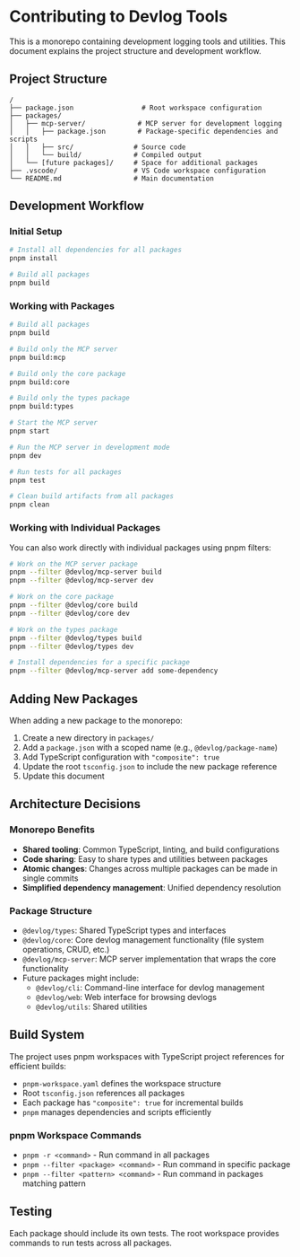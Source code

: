 # Contributing to Devlog Tools

This is a monorepo containing development logging tools and utilities. This document explains the project structure and development workflow.

## Project Structure

```
/
├── package.json                 # Root workspace configuration
├── packages/
│   ├── mcp-server/             # MCP server for development logging
│   │   ├── package.json        # Package-specific dependencies and scripts
│   │   ├── src/               # Source code
│   │   └── build/             # Compiled output
│   └── [future packages]/     # Space for additional packages
├── .vscode/                   # VS Code workspace configuration
└── README.md                  # Main documentation
```

## Development Workflow

### Initial Setup

```bash
# Install all dependencies for all packages
pnpm install

# Build all packages
pnpm build
```

### Working with Packages

```bash
# Build all packages
pnpm build

# Build only the MCP server
pnpm build:mcp

# Build only the core package  
pnpm build:core

# Build only the types package
pnpm build:types

# Start the MCP server
pnpm start

# Run the MCP server in development mode
pnpm dev

# Run tests for all packages
pnpm test

# Clean build artifacts from all packages
pnpm clean
```

### Working with Individual Packages

You can also work directly with individual packages using pnpm filters:

```bash
# Work on the MCP server package
pnpm --filter @devlog/mcp-server build
pnpm --filter @devlog/mcp-server dev

# Work on the core package
pnpm --filter @devlog/core build
pnpm --filter @devlog/core dev

# Work on the types package
pnpm --filter @devlog/types build
pnpm --filter @devlog/types dev

# Install dependencies for a specific package
pnpm --filter @devlog/mcp-server add some-dependency
```

## Adding New Packages

When adding a new package to the monorepo:

1. Create a new directory in `packages/`
2. Add a `package.json` with a scoped name (e.g., `@devlog/package-name`)
3. Add TypeScript configuration with `"composite": true`
4. Update the root `tsconfig.json` to include the new package reference
5. Update this document

## Architecture Decisions

### Monorepo Benefits

- **Shared tooling**: Common TypeScript, linting, and build configurations
- **Code sharing**: Easy to share types and utilities between packages
- **Atomic changes**: Changes across multiple packages can be made in single commits
- **Simplified dependency management**: Unified dependency resolution

### Package Structure

- `@devlog/types`: Shared TypeScript types and interfaces
- `@devlog/core`: Core devlog management functionality (file system operations, CRUD, etc.)
- `@devlog/mcp-server`: MCP server implementation that wraps the core functionality
- Future packages might include:
  - `@devlog/cli`: Command-line interface for devlog management
  - `@devlog/web`: Web interface for browsing devlogs
  - `@devlog/utils`: Shared utilities

## Build System

The project uses pnpm workspaces with TypeScript project references for efficient builds:

- `pnpm-workspace.yaml` defines the workspace structure
- Root `tsconfig.json` references all packages
- Each package has `"composite": true` for incremental builds
- `pnpm` manages dependencies and scripts efficiently

### pnpm Workspace Commands

- `pnpm -r <command>` - Run command in all packages
- `pnpm --filter <package> <command>` - Run command in specific package
- `pnpm --filter <pattern> <command>` - Run command in packages matching pattern

## Testing

Each package should include its own tests. The root workspace provides commands to run tests across all packages.
